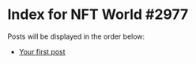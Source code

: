 # Index for NFT World #2977
Posts will be displayed in the order below:

- [Your first post](./001-first.md)

